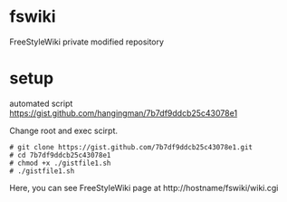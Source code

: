 fswiki
======

FreeStyleWiki private modified repository


setup
=====

automated script
https://gist.github.com/hangingman/7b7df9ddcb25c43078e1

Change root and exec scirpt.

```:
# git clone https://gist.github.com/7b7df9ddcb25c43078e1.git
# cd 7b7df9ddcb25c43078e1
# chmod +x ./gistfile1.sh
# ./gistfile1.sh
```

Here, you can see FreeStyleWiki page at http://hostname/fswiki/wiki.cgi
